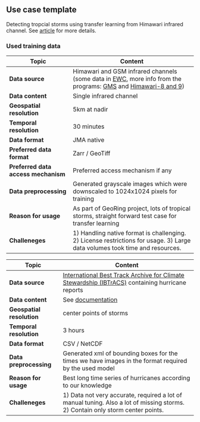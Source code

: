 

## Use case template

Detecting tropcial storms using transfer learning from Himawari infrared channel. See [article](https://ieeexplore.ieee.org/document/10436346) for more details.

### Used training data

| Topic | Content |
|-------|---------|
| **Data source** | Himawari and GSM infrared channels (some data in [EWC](https://confluence.ecmwf.int/display/EWCLOUDKB/EUMETSAT+-+Data+Access=), more info from the programs: [GMS](https://www.eoportal.org/satellite-missions/gms) and [Himawari-8 and 9](https://www.eoportal.org/satellite-missions/himawari-8-9)) |
| **Data content** | Single infrared channel |
| **Geospatial resolution**| 5km at nadir|
| **Temporal resolution**|30 minutes |
| **Data format**| JMA native |
| **Preferred data format** | Zarr / GeoTiff |
| **Preferred data access mechanism** | Preferred access mechanism if any |
| **Data preprocessing** | Generated grayscale images which were downscaled to 1024x1024 pixels for training |
| **Reason for usage** | As part of GeoRing project, lots of tropical storms, straight forward test case for transfer learning |
| **Challeneges** | 1) Handling native format is challenging. 2) License restrictions for usage. 3) Large data volumes took time and resources. |


| Topic | Content |
|-------|---------|
| **Data source** | [International Best Track Archive for Climate Stewardship (IBTrACS)](https://www.ncei.noaa.gov/products/international-best-track-archive) containing hurricane reports |
| **Data content** | See [documentation](https://www.ncei.noaa.gov/sites/g/files/anmtlf171/files/2024-07/IBTrACS_version4r01_Technical_Details.pdf) |
| **Geospatial resolution**| center points of storms |
| **Temporal resolution**| 3 hours |
| **Data format**| CSV / NetCDF |
| **Data preprocessing** | Generated xml of bounding boxes for the times we have images in the format required by the used model |
| **Reason for usage** | Best long time series of hurricanes according to our knowledge |
| **Challeneges** | 1) Data not very accurate, required a lot of manual tuning. Also a lot of missing storms. 2) Contain only storm center points. |
